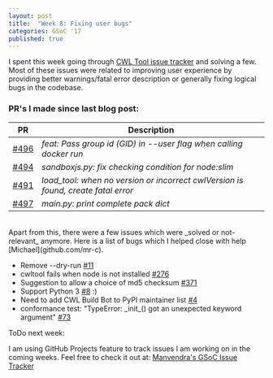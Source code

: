 ```yaml
---
layout: post
title:  "Week 8: Fixing user bugs"
categories: GSoC '17
published: true
---
```


I spent this week going through [CWL Tool issue tracker](https://github.com/common-workflow-language/cwltool/issues) and solving a few. Most of these issues were related to improving user experience by providing better warnings/fatal error description or generally fixing logical bugs in the codebase.

### PR's I made since last blog post:


| PR  |  Description                                                                     |
|------|----------------------------------------------------------------------------------|
| [#496](https://github.com/common-workflow-language/cwltool/pull/496) |  _feat: Pass group id (GID) in --user flag when calling docker run_                |
| [#494](https://github.com/common-workflow-language/cwltool/pull/494) |  _sandboxjs.py: fix checking condition for node:slim_                              |
| [#491](https://github.com/common-workflow-language/cwltool/pull/491) |  _load_tool: when no version or incorrect cwlVersion is found, create fatal error_ |
| [#497](https://github.com/common-workflow-language/cwltool/pull/497) |  _main.py: print complete pack dict_                                               |

<br>
Apart from this, there were a few issues which were _solved or not-relevant_ anymore. Here is a list of bugs which I helped close with help [Michael](github.com/mr-c).

- Remove --dry-run [#11](https://github.com/common-workflow-language/cwltool/issues/11)
- cwltool fails when node is not installed [#276](https://github.com/common-workflow-language/cwltool/issues/267)
- Suggestion to allow a choice of md5 checksum [#371](https://github.com/common-workflow-language/cwltool/issues/371)
- Support Python 3 [#8](https://github.com/common-workflow-language/cwltool/issues/8) :)
- Need to add CWL Build Bot to PyPI maintainer list [#4](https://github.com/common-workflow-language/cwltool/issues/4)
- conformance test: "TypeError: \_init_() got an unexpected keyword argument" [#73](https://github.com/common-workflow-language/cwltool/issues/73)

ToDo next week:

I am using GitHub Projects feature to track issues I am working on in the coming weeks. Feel free to check it out at: [Manvendra's GSoC Issue Tracker](https://github.com/orgs/common-workflow-language/projects/3?fullscreen=true)
